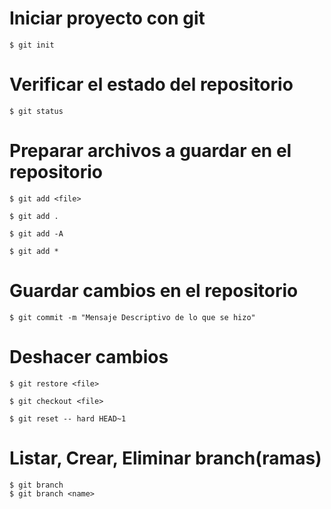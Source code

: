 # Iniciar proyecto con git 

    $ git init

# Verificar el estado del repositorio 

    $ git status

# Preparar archivos a guardar en el repositorio 

    $ git add <file>

    $ git add .

    $ git add -A

    $ git add *

# Guardar cambios en el repositorio 

    $ git commit -m "Mensaje Descriptivo de lo que se hizo"

# Deshacer cambios 

    $ git restore <file>

    $ git checkout <file>

    $ git reset -- hard HEAD~1


# Listar, Crear, Eliminar branch(ramas)

    $ git branch
    $ git branch <name>